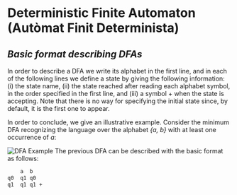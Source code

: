 # Deterministic Finite Automaton (Autòmat Finit Determinista)
## _Basic format describing DFAs_

In order to describe a DFA we write its alphabet in the first line, and in each of the following
lines we define a state by giving the following information: (i) the state name, (ii) the state
reached after reading each alphabet symbol, in the order specified in the first line, and (iii)
a symbol + when the state is accepting. Note that there is no way for specifying the initial
state since, by default, it is the first one to appear.

In order to conclude, we give an illustrative example. Consider the minimum DFA
recognizing the language over the alphabet _{a, b}_ with at least one occurrence of _a_:

![DFA Example](https://i.imgur.com/K2dGZYM.png)
The previous DFA can be described with the basic format as follows:

```sh
    a  b
q0  q1 q0
q1  q1 q1 +
```


